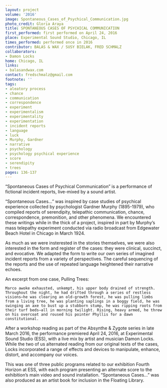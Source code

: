 ```yaml
---
layout: project
volume: '2016'
image: Spontaneous_Cases_of_Psychical_Communication.jpg
photo_credit: Gloria Araya
title: SPONTANEOUS CASES OF PSYCHICAL COMMUNICATION
first_performed: first performed on April 24, 2016
place: Experimental Sound Studio, Chicago, IL
times_performed: performed once in 2016
contributor: BALAS & WAX / SUSY BIELAK, FRED SCHMALZ
collaborators:
- Damon Locks
home: Chicago, IL
links:
- balasandwax.com
contact: fredschmalz@gmail.com
footnote: ''
tags:
- aleatory process
- chance
- communication
- correspondence
- experiment
- experimentalism
- experimentality
- experimentation
- incident reports
- language
- luck
- Murphy, Gardner
- narrative
- psychology
- psychology psychical experience
- score
- serendipity
- trees
pages: 136-137
---
```


“Spontaneous Cases of Psychical Communication” is a performance of fictional incident reports, live-mixed by a sound artist.

“Spontaneous Cases…” was inspired by case studies of psychical experience collected by psychologist Gardner Murphy (1895-1979), who compiled reports of serendipity, telepathic communication, chance, correspondence, premonition, and other phenomena. We encountered these writings while in the thick of a project, inspired in part by Murphy’s mass telepathy experiment conducted via radio broadcast from Edgewater Beach Hotel in Chicago in March 1924.

As much as we were insterested in the stories themselves, we were also interested in the form and register of the cases: they were clinical, succinct, and evocative. We adapted the form to write our own series of imagined incident reports from a variety of perspectives. The careful sequencing of the reports and the use of repeated language heightened their narrative echoes.

An excerpt from one case, Pulling Trees:

	Marco awoke exhausted, unkempt, his upper body drained of strength. Throughout the night, he had drifted through a series of restless visions—he was clearing an old-growth forest, he was pulling limbs from a living tree, he was planting saplings in a boggy field, he was swinging an axe to bust up a stubborn stump, he was ripping roots from their turf beds—all in morning twilight. Rising, heavy armed, he threw on his overcoat and roused his pointer Phyllis for a dawn constitutional.

After a workshop reading as part of the Absynthe & Zygote series in late March 2016, the performance premiered April 24, 2016, at Experimental Sound Studio (ESS), with a live mix by artist and musician Damon Locks. While the two of us alternated reading from our original texts of the cases, Locks incorporated a range of effects and devices to manipulate, enhance, distort, and accompany our voices.

This was one of three public programs related to our exhibition Fourth Horizon at ESS, with each program presenting an alternate score to the exhibition’s main video and sound installation. “Spontaneous Cases…” was also produced as an artist book for inclusion in the Floating Library.

